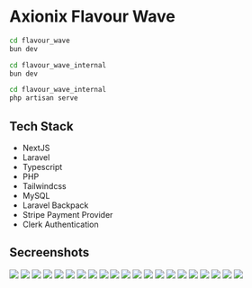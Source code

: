 # Axionix Flavour Wave

```sh
cd flavour_wave
bun dev
```

```sh
cd flavour_wave_internal
bun dev
```

```sh
cd flavour_wave_internal
php artisan serve
```

## Tech Stack
- NextJS
- Laravel
- Typescript
- PHP
- Tailwindcss
- MySQL
- Laravel Backpack
- Stripe Payment Provider
- Clerk Authentication


## Secreenshots

![](https://raw.githubusercontent.com/linhtutkyawdev/Axionix_FlavourWave/master/screenshots/s-1.png)
![](https://raw.githubusercontent.com/linhtutkyawdev/Axionix_FlavourWave/master/screenshots/s-2.png)
![](https://raw.githubusercontent.com/linhtutkyawdev/Axionix_FlavourWave/master/screenshots/s-3.png)
![](https://raw.githubusercontent.com/linhtutkyawdev/Axionix_FlavourWave/master/screenshots/s-4.png)
![](https://raw.githubusercontent.com/linhtutkyawdev/Axionix_FlavourWave/master/screenshots/s-5.png)
![](https://raw.githubusercontent.com/linhtutkyawdev/Axionix_FlavourWave/master/screenshots/s-6.png)
![](https://raw.githubusercontent.com/linhtutkyawdev/Axionix_FlavourWave/master/screenshots/s-7.png)
![](https://raw.githubusercontent.com/linhtutkyawdev/Axionix_FlavourWave/master/screenshots/s-8.png)
![](https://raw.githubusercontent.com/linhtutkyawdev/Axionix_FlavourWave/master/screenshots/s-9.png)
![](https://raw.githubusercontent.com/linhtutkyawdev/Axionix_FlavourWave/master/screenshots/s-10.png)
![](https://raw.githubusercontent.com/linhtutkyawdev/Axionix_FlavourWave/master/screenshots/s-11.png)
![](https://raw.githubusercontent.com/linhtutkyawdev/Axionix_FlavourWave/master/screenshots/s-12.png)
![](https://raw.githubusercontent.com/linhtutkyawdev/Axionix_FlavourWave/master/screenshots/s-13.png)
![](https://raw.githubusercontent.com/linhtutkyawdev/Axionix_FlavourWave/master/screenshots/s-14.png)
![](https://raw.githubusercontent.com/linhtutkyawdev/Axionix_FlavourWave/master/screenshots/s-15.png)
![](https://raw.githubusercontent.com/linhtutkyawdev/Axionix_FlavourWave/master/screenshots/s-16.png)
![](https://raw.githubusercontent.com/linhtutkyawdev/Axionix_FlavourWave/master/screenshots/s-17.png)
![](https://raw.githubusercontent.com/linhtutkyawdev/Axionix_FlavourWave/master/screenshots/s-18.png)
![](https://raw.githubusercontent.com/linhtutkyawdev/Axionix_FlavourWave/master/screenshots/s-19.png)
![](https://raw.githubusercontent.com/linhtutkyawdev/Axionix_FlavourWave/master/screenshots/s-20.png)
![](https://raw.githubusercontent.com/linhtutkyawdev/Axionix_FlavourWave/master/screenshots/s-21.png)




















